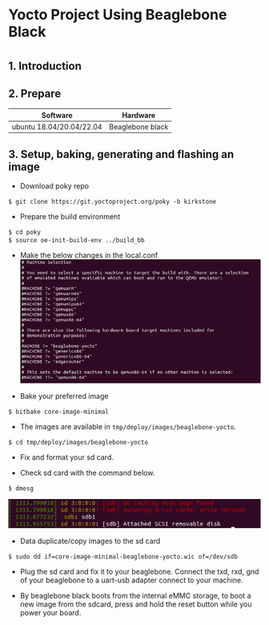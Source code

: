 <h1> Yocto Project Using Beaglebone Black <h1>

## 1. Introduction 


## 2. Prepare

| Software                   | Hardware              |
|----------------------------|-----------------------|
| ubuntu 18.04/20.04/22.04   | Beaglebone black      |


## 3. Setup, baking, generating and flashing an image
- Download poky repo
```shell
$ git clone https://git.yoctoproject.org/poky -b kirkstone
```

- Prepare the build environment
```shell
$ cd poky
$ source oe-init-build-env ../build_bb
```
- Make the below changes in the local.conf
![file](images/editlocalconf.png)

- Bake your preferred image
```shell
$ bitbake core-image-minimal
```
- The images are available in `tmp/deploy/images/beaglebone-yocto`.
```shell
$ cd tmp/deploy/images/beaglebone-yocto
```
- Fix and format your sd card.

- Check sd card with the command below.
```shell
$ dmesg
```
![lfile](images/sdcard.png)

- Data duplicate/copy images to the sd card
```shell
$ sudo dd if=core-image-minimal-beaglebone-yocto.wic of=/dev/sdb
```
- Plug the sd card and fix it to your beaglebone. Connect the txd, rxd, gnd of your beaglebone to a uart-usb adapter connect to your machine.

- By beaglebone black boots from the internal eMMC storage, to boot a new image from the sdcard, press and hold the reset button while you power your board. 